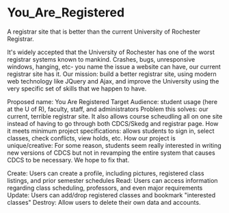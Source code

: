 # You_Are_Registered
A registrar site that is better than the current
University of Rochester Registrar.


It's widely accepted that the University of Rochester
has one of the worst registrar systems known to mankind.
Crashes, bugs, unresponsive windows, hanging, etc- you
name the issue a website can have, our current registrar
site has it. Our mission: build a better registrar site,
using modern web technology like JQuery and Ajax, and
improve the University using the very specific set of
skills that we happen to have.

Proposed name: You Are Registered
Target Audience: student usage (here at the U of R), faculty, staff, and administrators
Problem this solves: our current, terrible registrar site. It also allows course scheudling all on one site instead of having to go through both CDCS/Skedg and registrar page.
How it meets minimum project specifications: allows students to sign in, select classes, check conflicts, view holds, etc.
How our project is unique/creative: For some reason, students seem really interested in writing new versions of CDCS but not in revamping the entire system that causes CDCS to be necessary. We hope to fix that.

Create: Users can create a profile, including pictures, registered class listings, and prior semester schedules
Read: Users can access information regarding class scheduling, professors, and even major requirements
Update: Users can add/drop registered classes and bookmark "interested classes"
Destroy: Allow users to delete their own data and accounts.